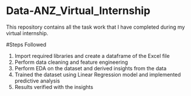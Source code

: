 # Data-ANZ_Virtual_Internship
This repository contains all the task work that I have completed during my virtual internship.

#Steps Followed
1. Import required libraries and create a dataframe of the Excel file
2. Perform data cleaning and feature engineering
3. Perform EDA on the dataset and derived insights from the data
4. Trained the dataset using Linear Regression model and implemented predictive analysis
5. Results verified with the insights
